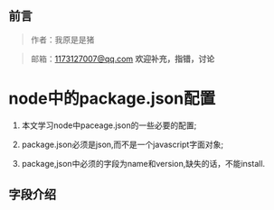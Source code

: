 ## 前言

> 作者：我原是是猪

> 邮箱：1173127007@qq.com **欢迎补充，指错，讨论**

# node中的package.json配置

1. 本文学习node中paceage.json的一些必要的配置;

2. package.json必须是json,而不是一个javascript字面对象;

3. package,json中必须的字段为name和version,缺失的话，不能install.

## 字段介绍